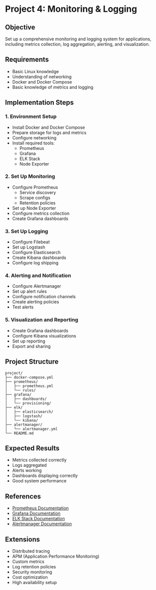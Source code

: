 # Project 4: Monitoring & Logging

## Objective
Set up a comprehensive monitoring and logging system for applications, including metrics collection, log aggregation, alerting, and visualization.

## Requirements
- Basic Linux knowledge
- Understanding of networking
- Docker and Docker Compose
- Basic knowledge of metrics and logging

## Implementation Steps

### 1. Environment Setup
- Install Docker and Docker Compose
- Prepare storage for logs and metrics
- Configure networking
- Install required tools:
  - Prometheus
  - Grafana
  - ELK Stack
  - Node Exporter

### 2. Set Up Monitoring
- Configure Prometheus
  - Service discovery
  - Scrape configs
  - Retention policies
- Set up Node Exporter
- Configure metrics collection
- Create Grafana dashboards

### 3. Set Up Logging
- Configure Filebeat
- Set up Logstash
- Configure Elasticsearch
- Create Kibana dashboards
- Configure log shipping

### 4. Alerting and Notification
- Configure Alertmanager
- Set up alert rules
- Configure notification channels
- Create alerting policies
- Test alerts

### 5. Visualization and Reporting
- Create Grafana dashboards
- Configure Kibana visualizations
- Set up reporting
- Export and sharing

## Project Structure
```
project/
├── docker-compose.yml
├── prometheus/
│   ├── prometheus.yml
│   └── rules/
├── grafana/
│   ├── dashboards/
│   └── provisioning/
├── elk/
│   ├── elasticsearch/
│   ├── logstash/
│   └── kibana/
├── alertmanager/
│   └── alertmanager.yml
└── README.md
```

## Expected Results
- Metrics collected correctly
- Logs aggregated
- Alerts working
- Dashboards displaying correctly
- Good system performance

## References
- [Prometheus Documentation](https://prometheus.io/docs/)
- [Grafana Documentation](https://grafana.com/docs/)
- [ELK Stack Documentation](https://www.elastic.co/guide/index.html)
- [Alertmanager Documentation](https://prometheus.io/docs/alerting/latest/alertmanager/)

## Extensions
- Distributed tracing
- APM (Application Performance Monitoring)
- Custom metrics
- Log retention policies
- Security monitoring
- Cost optimization
- High availability setup
